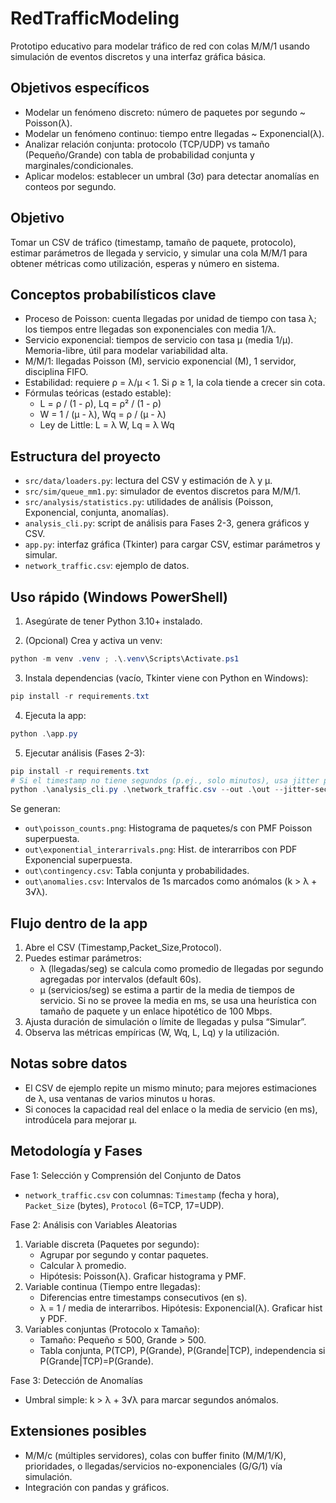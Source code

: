 # RedTrafficModeling

Prototipo educativo para modelar tráfico de red con colas M/M/1 usando simulación de eventos discretos y una interfaz gráfica básica.

## Objetivos específicos

- Modelar un fenómeno discreto: número de paquetes por segundo ~ Poisson(λ).
- Modelar un fenómeno continuo: tiempo entre llegadas ~ Exponencial(λ).
- Analizar relación conjunta: protocolo (TCP/UDP) vs tamaño (Pequeño/Grande) con tabla de probabilidad conjunta y marginales/condicionales.
- Aplicar modelos: establecer un umbral (3σ) para detectar anomalías en conteos por segundo.

## Objetivo

Tomar un CSV de tráfico (timestamp, tamaño de paquete, protocolo), estimar parámetros de llegada y servicio, y simular una cola M/M/1 para obtener métricas como utilización, esperas y número en sistema.

## Conceptos probabilísticos clave

- Proceso de Poisson: cuenta llegadas por unidad de tiempo con tasa λ; los tiempos entre llegadas son exponenciales con media 1/λ.
- Servicio exponencial: tiempos de servicio con tasa μ (media 1/μ). Memoria-libre, útil para modelar variabilidad alta.
- M/M/1: llegadas Poisson (M), servicio exponencial (M), 1 servidor, disciplina FIFO.
- Estabilidad: requiere ρ = λ/μ < 1. Si ρ ≥ 1, la cola tiende a crecer sin cota.
- Fórmulas teóricas (estado estable):
	- L = ρ / (1 - ρ), Lq = ρ² / (1 - ρ)
	- W = 1 / (μ - λ), Wq = ρ / (μ - λ)
	- Ley de Little: L = λ W, Lq = λ Wq

## Estructura del proyecto

- `src/data/loaders.py`: lectura del CSV y estimación de λ y μ.
- `src/sim/queue_mm1.py`: simulador de eventos discretos para M/M/1.
- `src/analysis/statistics.py`: utilidades de análisis (Poisson, Exponencial, conjunta, anomalías).
- `analysis_cli.py`: script de análisis para Fases 2-3, genera gráficos y CSV.
- `app.py`: interfaz gráfica (Tkinter) para cargar CSV, estimar parámetros y simular.
- `network_traffic.csv`: ejemplo de datos.

## Uso rápido (Windows PowerShell)

1) Asegúrate de tener Python 3.10+ instalado.

2) (Opcional) Crea y activa un venv:

```powershell
python -m venv .venv ; .\.venv\Scripts\Activate.ps1
```

3) Instala dependencias (vacío, Tkinter viene con Python en Windows):

```powershell
pip install -r requirements.txt
```

4) Ejecuta la app:

```powershell
python .\app.py
```

5) Ejecutar análisis (Fases 2-3):

```powershell
pip install -r requirements.txt
# Si el timestamp no tiene segundos (p.ej., solo minutos), usa jitter para repartir en el minuto
python .\analysis_cli.py .\network_traffic.csv --out .\out --jitter-seconds 60
```
Se generan:
- `out\poisson_counts.png`: Histograma de paquetes/s con PMF Poisson superpuesta.
- `out\exponential_interarrivals.png`: Hist. de interarribos con PDF Exponencial superpuesta.
- `out\contingency.csv`: Tabla conjunta y probabilidades.
- `out\anomalies.csv`: Intervalos de 1s marcados como anómalos (k > λ + 3√λ).

## Flujo dentro de la app

1) Abre el CSV (Timestamp,Packet_Size,Protocol).
2) Puedes estimar parámetros:
	 - λ (llegadas/seg) se calcula como promedio de llegadas por segundo agregadas por intervalos (default 60s).
	 - μ (servicios/seg) se estima a partir de la media de tiempos de servicio. Si no se provee la media en ms, se usa una heurística con tamaño de paquete y un enlace hipotético de 100 Mbps.
3) Ajusta duración de simulación o límite de llegadas y pulsa “Simular”.
4) Observa las métricas empíricas (W, Wq, L, Lq) y la utilización.

## Notas sobre datos

- El CSV de ejemplo repite un mismo minuto; para mejores estimaciones de λ, usa ventanas de varios minutos u horas.
- Si conoces la capacidad real del enlace o la media de servicio (en ms), introdúcela para mejorar μ.

## Metodología y Fases

Fase 1: Selección y Comprensión del Conjunto de Datos
- `network_traffic.csv` con columnas: `Timestamp` (fecha y hora), `Packet_Size` (bytes), `Protocol` (6=TCP, 17=UDP).

Fase 2: Análisis con Variables Aleatorias
1) Variable discreta (Paquetes por segundo):
	- Agrupar por segundo y contar paquetes.
	- Calcular λ promedio.
	- Hipótesis: Poisson(λ). Graficar histograma y PMF.
2) Variable continua (Tiempo entre llegadas):
	- Diferencias entre timestamps consecutivos (en s).
	- λ = 1 / media de interarribos. Hipótesis: Exponencial(λ). Graficar hist y PDF.
3) Variables conjuntas (Protocolo x Tamaño):
	- Tamaño: Pequeño ≤ 500, Grande > 500.
	- Tabla conjunta, P(TCP), P(Grande), P(Grande|TCP), independencia si P(Grande|TCP)=P(Grande).

Fase 3: Detección de Anomalías
- Umbral simple: k > λ + 3√λ para marcar segundos anómalos.

## Extensiones posibles

- M/M/c (múltiples servidores), colas con buffer finito (M/M/1/K), prioridades, o llegadas/servicios no-exponenciales (G/G/1) vía simulación.
- Integración con pandas y gráficos.
